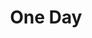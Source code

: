 ---
layout: songs
title: One Day
album: Scapegoats
album_link: https://open.spotify.com/album/1GmX76Xij1oQSQO64pdyh3
components: ['tabs']
short_name: one-day

song_name: One Day
song_tagline: This song right here...

song_description: This is a really good song.

spotify_id: 3kTzpwkUjZZPgfN5ie0zqL

lyrics: |-
    #### Verse 1
    Someday, the dinosaurs will return someday, probably.
    Someday, the robot dogs will spring us into action.
    Someday, all these promises of past future somethings just might occur.
    For now we're waiting assured that all of these things someday.

    #### Prechorus
    And everything you've ever known will be revealed to be a holographic simulation
    of everything you ever knew, and nothing’s left to know, but all of these things, someday.

    #### Verse 2
    Someday, future space places will appear much closer that they do today.
    Someday, we'll all own a glowing laser sword... but wait no, nevermind.
    Someday, doesn't work for that, it was long ago and far away.
    I cook my food by microwave, and all of these things someday.

    #### Prechorus
    And everything you've ever known will be revealed to be a holographic simulation
    of everything you ever knew, and nothing’s left to know, but all of these things, someday.

    #### Chorus
    And we're waiting for someday to be today again.
    Everyone alive will be dust before the end.
    Before the Universe disintegrates, I just want to see one day, someday.

    #### Verse 3
    Someday, I thought we'd ride off together into the sunset.
    On hover bikes or boards or maybe hover boots.
    But now I'm all alone, and the center of this b'ritto is cold.
    This future sucks so I'll just stare off into someday.

    #### Prechorus
    And everything you've ever known will be revealed to be a holographic stimulation
    of everything you ever knew, and nothing’s left to know, but all of these things someday.

    #### Chorus
    And we're waiting for someday to be today again.
    Everyone alive will be dust before the end.
    Before the Universe disintegrates, I just want to see one day, someday.

    #### Chorus
    Cuz I'm waiting for someday to be today again.
    Begging for just one last kiss before the end.
    Before the Universe disintegrates, I just want to see one day with you, someday.
---